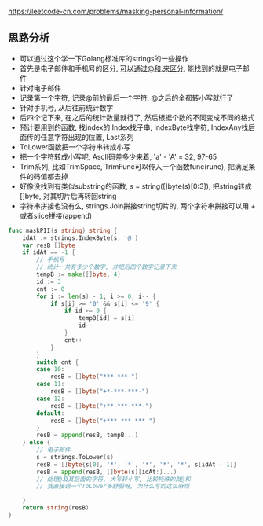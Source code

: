 https://leetcode-cn.com/problems/masking-personal-information/

## 思路分析
- 可以通过这个学一下Golang标准库的strings的一些操作
- 首先是电子邮件和手机号的区分, 可以通过@和.来区分, 能找到的就是电子邮件
- 针对电子邮件
- 记录第一个字符, 记录@前的最后一个字符, @之后的全都转小写就行了
- 针对手机号, 从后往前统计数字
- 后四个记下来, 在之后的统计数量就行了, 然后根据个数的不同变成不同的格式
- 预计要用到的函数, 找index的 Index找子串, IndexByte找字符, IndexAny找后面传的任意字符出现的位置, Last系列
- ToLower函数把一个字符串转成小写
- 把一个字符转成小写呢, AscII码差多少来着, 'a' - 'A' = 32, 97-65
- Trim系列, 比如TrimSpace, TrimFunc可以传入一个函数func(rune), 把满足条件的码值都去掉
- 好像没找到有类似substring的函数, s = string([]byte(s)[0:3]), 把string转成[]byte, 对其切片后再转回string
- 字符串拼接也没有么, strings.Join拼接string切片的, 两个字符串拼接可以用 + 或者slice拼接(append)

```go
func maskPII(s string) string {
    idAt := strings.IndexByte(s, '@')
    var resB []byte
    if idAt == -1 {
        // 手机号
        // 统计一共有多少个数字, 并把后四个数字记录下来
        tempB := make([]byte, 4)
        id := 3
        cnt := 0
        for i := len(s) - 1; i >= 0; i-- {
            if s[i] >= '0' && s[i] <= '9' {
                if id >= 0 {
                    tempB[id] = s[i]
                    id--
                }
                cnt++
            }
        }
        switch cnt {
        case 10:
            resB = []byte("***-***-")
        case 11:
            resB = []byte("+*-***-***-")
        case 12:
            resB = []byte("+**-***-***-")
        default:
            resB = []byte("+***-***-***-")    
        }
        resB = append(resB, tempB...)
    } else {
        // 电子邮件
        s = strings.ToLower(s)
        resB = []byte{s[0], '*', '*', '*', '*', '*', s[idAt - 1]}
        resB = append(resB, []byte(s)[idAt:]...)
        // 处理@及其后面的字符, 大写转小写, 比较特殊的就@和.
        // 我直接调一个ToLower多舒服呀, 为什么写的这么麻烦

    }
    return string(resB)
}
```